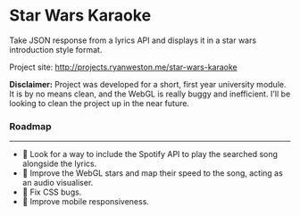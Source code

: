 # Star Wars Karaoke 

Take JSON response from a lyrics API and displays it in a star wars introduction style format.

Project site: <http://projects.ryanweston.me/star-wars-karaoke>

**Disclaimer:** Project was developed for a short, first year university module. It is by no means clean, and the WebGL is really buggy and inefficient. I'll be looking to clean the project up in the near future.

### Roadmap
----
- 🎵 Look for a way to include the Spotify API to play the searched song alongside the lyrics.
- 🌟 Improve the WebGL stars and map their speed to the song, acting as an audio visualiser.
- 🎨 Fix CSS bugs.
- 📱 Improve mobile responsiveness.
